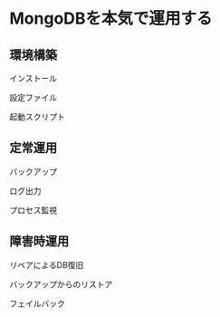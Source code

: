MongoDBを本気で運用する
=================

環境構築
-----------------

インストール

設定ファイル

起動スクリプト


定常運用
-----------------
バックアップ

ログ出力

プロセス監視


障害時運用
-----------------
リペアによるDB復旧

バックアップからのリストア

フェイルバック
